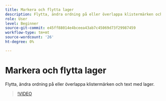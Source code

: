 ```yaml
---
title: Markera och flytta lager
description: Flytta, ändra ordning på eller överlappa klistermärken och text med lager
role: User
level: Beginner
source-git-commit: e45ff88014e4bceea43ab7c45069d73f29987459
workflow-type: tm+mt
source-wordcount: '26'
ht-degree: 0%

---
```


# Markera och flytta lager

Flytta, ändra ordning på eller överlappa klistermärken och text med lager.

>[!VIDEO](https://video.tv.adobe.com/v/3420214?quality=12&learn=on&hidetitle=true)
